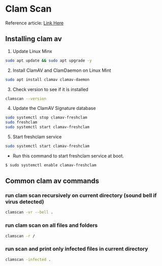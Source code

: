 # Clam Scan
Reference article: [Link Here](https://thesecmaster.com/how-to-install-clamav-on-linux-mint/)

## Installing clam av
1. Update Linux Minx
```bash
sudo apt update && sudo apt upgrade -y
```
2. Install ClamAV and ClamDaemon on Linux Mint

```bash
sudo apt install clamav clamav-daemon
```
3. Check version to see if it is installed

```bash
clamscan --version
```

4. Update the ClamAV Signature database

```bash
sudo systemctl stop clamav-freshclam
sudo freshclam
sudo systemctl start clamav-freshclam
```

5. Start freshclam service

```bash
sudo systemctl start clamav-freshclam
```
- Run this command to start freshclam service at boot.

```bash
$ sudo systemctl enable clamav-freshclam
```

## Common clam av commands

### run clam scan recursively on current directory (sound bell if virus detected)
```bash
clamscan -vr --bell .
```
### run clam scan on all files and folders
```bash
clamscan -r /
```
### run scan and print only infected files in current directory
```bash
clamscan -infected .
```
